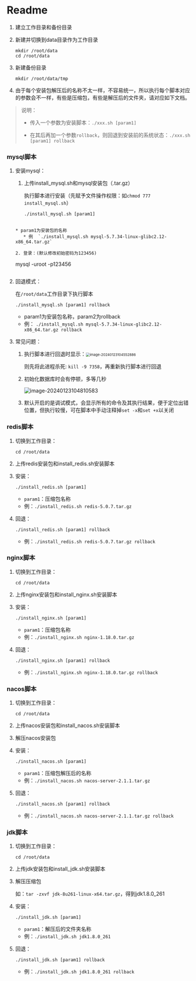 # Readme

1. 建立工作目录和备份目录

2. 新建并切换到data目录作为工作目录

   ```
   mkdir /root/data
   cd /root/data
   ```

3. 新建备份目录

   ```
   mkdir /root/data/tmp
   ```

4. 由于每个安装包解压后的名称不太一样，不容易统一，所以执行每个脚本对应的参数会不一样，有些是压缩包，有些是解压后的文件夹，请对应如下文档。

> 说明：
>
> * 传入一个参数为安装脚本：`./xxx.sh [param1]`
>
> * 在其后再加一个参数`rollback`，则回退到安装前的系统状态：`./xxx.sh [param1] rollback`



### mysql脚本

1. 安装mysql：

   1. 上传install_mysql.sh和mysql安装包（.tar.gz）

      执行脚本进行安装（先赋予文件操作权限：如`chmod 777 install_mysql.sh`）
   
      ```
      ./install_mysql.sh [param1] 
   ```
   
   * param1为安装包的名称
      * 例  `./install_mysql.sh mysql-5.7.34-linux-glibc2.12-x86_64.tar.gz`

   2. 登录：(默认修改初始密码为123456)

      ```
      mysql -uroot -p123456
      ```

2. 回退模式：

   在`/root/data`工作目录下执行脚本

   ```
   ./install_mysql.sh [param1] rollback
   ```
   
   * param1为安装包名称，param2为rollback
   * 例： `./install_mysql.sh mysql-5.7.34-linux-glibc2.12-x86_64.tar.gz rollback`
   
3. 常见问题：

   1. 执行脚本进行回退时显示：<img src="https://pzc-yun.oss-cn-heyuan.aliyuncs.com/typora-img/image-20240123104552886.png" alt="image-20240123104552886" style="zoom:67%;" />

      则先将此进程杀死: `kill -9 7358`，再重新执行脚本进行回退

   2. 初始化数据库时会有停顿，多等几秒

      ![image-20240123104810583](https://pzc-yun.oss-cn-heyuan.aliyuncs.com/typora-img/image-20240123104810583.png)

   3. 默认开启的是调试模式，会显示所有的命令及其执行结果，便于定位出错位置，但执行较慢，可在脚本中手动注释掉`set -x`和`set +x`以关闭



### redis脚本

1. 切换到工作目录：

   ```
   cd /root/data
   ```

2. 上传redis安装包和install_redis.sh安装脚本

3. 安装：

   ```
   ./install_redis.sh [param1] 
   ```

   * `param1`：压缩包名称
   * 例：`./install_redis.sh redis-5.0.7.tar.gz`

4. 回退：

   ```
   ./install_redis.sh [param1] rollback
   ```

   * 例：`./install_redis.sh redis-5.0.7.tar.gz rollback`



### nginx脚本

1. 切换到工作目录：

   ```
   cd /root/data
   ```

2. 上传nginx安装包和install_nginx.sh安装脚本

3. 安装：

   ```
   ./install_nginx.sh [param1] 
   ```

   * `param1`：压缩包名称
   * 例：`./install_nginx.sh nginx-1.18.0.tar.gz`

4. 回退：

   ```
   ./install_nginx.sh [param1] rollback
   ```

   * 例：`./install_nginx.sh nginx-1.18.0.tar.gz rollback`



### nacos脚本

1. 切换到工作目录：

   ```
   cd /root/data
   ```

2. 上传nacos安装包和install_nacos.sh安装脚本
  
3.  解压nacos安装包

4. 安装：

   ```
   ./install_nacos.sh [param1] 
   ```

   * `param1`：压缩包解压后的名称
   * 例：`./install_nacos.sh nacos-server-2.1.1.tar.gz`

5. 回退：

   ```
   ./install_nacos.sh [param1] rollback
   ```

   * 例：`./install_nacos.sh nacos-server-2.1.1.tar.gz rollback`



### jdk脚本

1. 切换到工作目录：

   ```
   cd /root/data
   ```

2. 上传jdk安装包和install_jdk.sh安装脚本

3. 解压压缩包

   如：`tar -zxvf jdk-8u261-linux-x64.tar.gz`，得到jdk1.8.0_261

4. 安装：

   ```
   ./install_jdk.sh [param1] 
   ```

   * `param1`：解压后的文件夹名称
   * 例：`./install_jdk.sh jdk1.8.0_261`

5. 回退：

   ```
   ./install_jdk.sh [param1] rollback
   ```

   * 例：`./install_jdk.sh jdk1.8.0_261 rollback`









